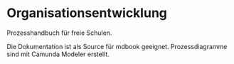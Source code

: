 # Organisationsentwicklung

Prozesshandbuch für freie Schulen.

Die Dokumentation ist als Source für mdbook geeignet. 
Prozessdiagramme sind mit Camunda Modeler erstellt.


